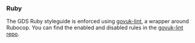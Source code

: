 ### Ruby

The GDS Ruby styleguide is enforced using [govuk-lint], a wrapper around
Rubocop. You can find the enabled and disabled rules in the
[govuk-lint repo][govuk-lint-rules].

[govuk-lint]: https://rubygems.org/gems/govuk-lint
[govuk-lint-rules]: https://github.com/alphagov/govuk-lint/tree/master/configs/rubocop

